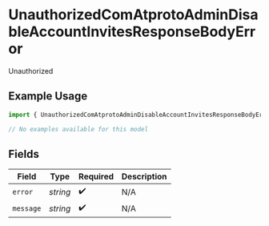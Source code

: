 # UnauthorizedComAtprotoAdminDisableAccountInvitesResponseBodyError

Unauthorized

## Example Usage

```typescript
import { UnauthorizedComAtprotoAdminDisableAccountInvitesResponseBodyError } from "@speakeasy-sdks/bluesky/models/errors";

// No examples available for this model
```

## Fields

| Field              | Type               | Required           | Description        |
| ------------------ | ------------------ | ------------------ | ------------------ |
| `error`            | *string*           | :heavy_check_mark: | N/A                |
| `message`          | *string*           | :heavy_check_mark: | N/A                |